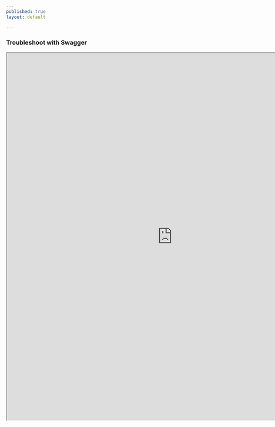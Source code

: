 ```yaml
---
published: true
layout: default

---
```

### Troubleshoot with Swagger

<iframe id="inlineFrameExample"
    title="Swagger editor"
    style="width: 900px !important; height: 1000px !important;"
    src="https://editor.swagger.io/">
</iframe>

<body id="overview"></body>
